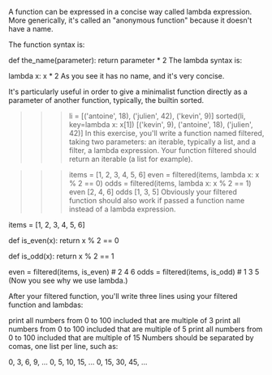 A function can be expressed in a concise way called lambda expression. More generically, it's called an "anonymous function" because it doesn't have a name.

The function syntax is:

def the_name(parameter):
    return parameter * 2
The lambda syntax is:


lambda x: x * 2
As you see it has no name, and it's very concise.

It's particularly useful in order to give a minimalist function directly as a parameter of another function, typically, the builtin sorted.


>>> li = [('antoine', 18), ('julien', 42), ('kevin', 9)]
>>> sorted(li, key=lambda x: x[1])
[('kevin', 9), ('antoine', 18), ('julien', 42)]
In this exercise, you'll write a function named filtered, taking two parameters: an iterable, typically a list, and a filter, a lambda expression. Your function filtered should return an iterable (a list for example).


>>> items = [1, 2, 3, 4, 5, 6]
>>> even = filtered(items, lambda x: x % 2 == 0)
>>> odds = filtered(items, lambda x: x % 2 == 1)
>>> even
[2, 4, 6]
>>> odds
[1, 3, 5]
Obviously your filtered function should also work if passed a function name instead of a lambda expression.


items = [1, 2, 3, 4, 5, 6]

def is_even(x):
    return x % 2 == 0

def is_odd(x):
    return x % 2 == 1

even = filtered(items, is_even) # 2 4 6
odds = filtered(items, is_odd) # 1 3 5
(Now you see why we use lambda.)

After your filtered function, you'll write three lines using your filtered function and lambdas:

print all numbers from 0 to 100 included that are multiple of 3
print all numbers from 0 to 100 included that are multiple of 5
print all numbers from 0 to 100 included that are multiple of 15
Numbers should be separated by comas, one list per line, such as:


0, 3, 6, 9, ...
0, 5, 10, 15, ...
0, 15, 30, 45, ...
